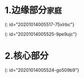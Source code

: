 # 1.边缘部分`家庭`
{: id="20201014005517-75xlrbc"}

{: id="20201014005525-9pe9ujc"}

# 2.核心部分
{: id="20201014005524-go509b9"}

